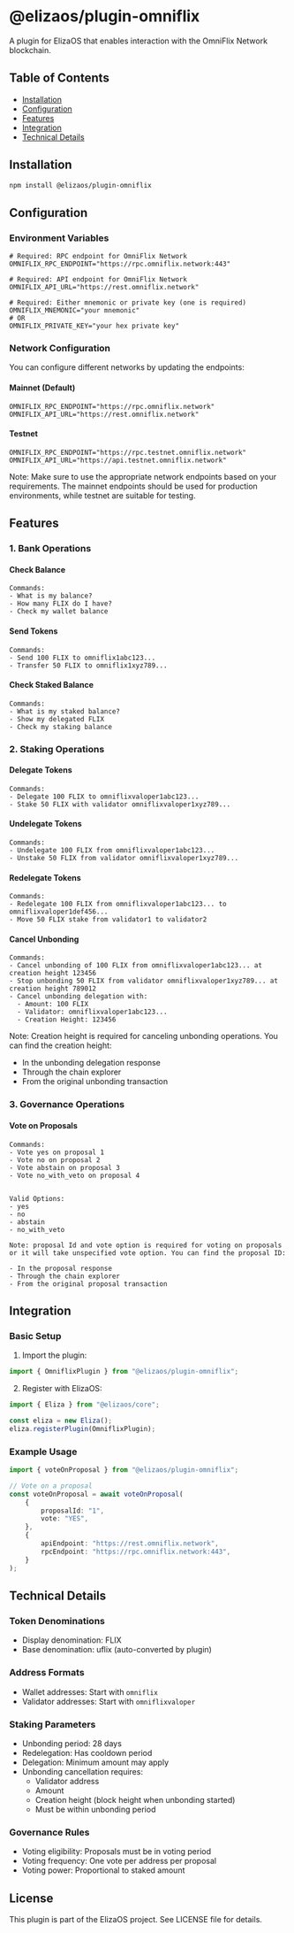 # @elizaos/plugin-omniflix

A plugin for ElizaOS that enables interaction with the OmniFlix Network blockchain.

## Table of Contents

- [Installation](#installation)
- [Configuration](#configuration)
- [Features](#features)
- [Integration](#integration)
- [Technical Details](#technical-details)

## Installation

```bash
npm install @elizaos/plugin-omniflix
```

## Configuration

### Environment Variables

```env
# Required: RPC endpoint for OmniFlix Network
OMNIFLIX_RPC_ENDPOINT="https://rpc.omniflix.network:443"

# Required: API endpoint for OmniFlix Network
OMNIFLIX_API_URL="https://rest.omniflix.network"

# Required: Either mnemonic or private key (one is required)
OMNIFLIX_MNEMONIC="your mnemonic"
# OR
OMNIFLIX_PRIVATE_KEY="your hex private key"
```

### Network Configuration

You can configure different networks by updating the endpoints:

#### Mainnet (Default)

```env
OMNIFLIX_RPC_ENDPOINT="https://rpc.omniflix.network"
OMNIFLIX_API_URL="https://rest.omniflix.network"
```

#### Testnet

```env
OMNIFLIX_RPC_ENDPOINT="https://rpc.testnet.omniflix.network"
OMNIFLIX_API_URL="https://api.testnet.omniflix.network"
```

Note: Make sure to use the appropriate network endpoints based on your requirements. The mainnet endpoints should be used for production environments, while testnet are suitable for testing.

## Features

### 1. Bank Operations

#### Check Balance

```
Commands:
- What is my balance?
- How many FLIX do I have?
- Check my wallet balance
```

#### Send Tokens

```
Commands:
- Send 100 FLIX to omniflix1abc123...
- Transfer 50 FLIX to omniflix1xyz789...
```

#### Check Staked Balance

```
Commands:
- What is my staked balance?
- Show my delegated FLIX
- Check my staking balance
```

### 2. Staking Operations

#### Delegate Tokens

```
Commands:
- Delegate 100 FLIX to omniflixvaloper1abc123...
- Stake 50 FLIX with validator omniflixvaloper1xyz789...
```

#### Undelegate Tokens

```
Commands:
- Undelegate 100 FLIX from omniflixvaloper1abc123...
- Unstake 50 FLIX from validator omniflixvaloper1xyz789...
```

#### Redelegate Tokens

```
Commands:
- Redelegate 100 FLIX from omniflixvaloper1abc123... to omniflixvaloper1def456...
- Move 50 FLIX stake from validator1 to validator2
```

#### Cancel Unbonding

```
Commands:
- Cancel unbonding of 100 FLIX from omniflixvaloper1abc123... at creation height 123456
- Stop unbonding 50 FLIX from validator omniflixvaloper1xyz789... at creation height 789012
- Cancel unbonding delegation with:
  - Amount: 100 FLIX
  - Validator: omniflixvaloper1abc123...
  - Creation Height: 123456
```

Note: Creation height is required for canceling unbonding operations. You can find the creation height:

- In the unbonding delegation response
- Through the chain explorer
- From the original unbonding transaction

### 3. Governance Operations

#### Vote on Proposals

```
Commands:
- Vote yes on proposal 1
- Vote no on proposal 2
- Vote abstain on proposal 3
- Vote no_with_veto on proposal 4


Valid Options:
- yes
- no
- abstain
- no_with_veto

Note: proposal Id and vote option is required for voting on proposals or it will take unspecified vote option. You can find the proposal ID:

- In the proposal response
- Through the chain explorer
- From the original proposal transaction
```

## Integration

### Basic Setup

1. Import the plugin:

```typescript
import { OmniflixPlugin } from "@elizaos/plugin-omniflix";
```

2. Register with ElizaOS:

```typescript
import { Eliza } from "@elizaos/core";

const eliza = new Eliza();
eliza.registerPlugin(OmniflixPlugin);
```

### Example Usage

```typescript
import { voteOnProposal } from "@elizaos/plugin-omniflix";

// Vote on a proposal
const voteOnProposal = await voteOnProposal(
    {
        proposalId: "1",
        vote: "YES",
    },
    {
        apiEndpoint: "https://rest.omniflix.network",
        rpcEndpoint: "https://rpc.omniflix.network:443",
    }
);
```

## Technical Details

### Token Denominations

- Display denomination: FLIX
- Base denomination: uflix (auto-converted by plugin)

### Address Formats

- Wallet addresses: Start with `omniflix`
- Validator addresses: Start with `omniflixvaloper`

### Staking Parameters

- Unbonding period: 28 days
- Redelegation: Has cooldown period
- Delegation: Minimum amount may apply
- Unbonding cancellation requires:
    - Validator address
    - Amount
    - Creation height (block height when unbonding started)
    - Must be within unbonding period

### Governance Rules

- Voting eligibility: Proposals must be in voting period
- Voting frequency: One vote per address per proposal
- Voting power: Proportional to staked amount

## License

This plugin is part of the ElizaOS project. See LICENSE file for details.
